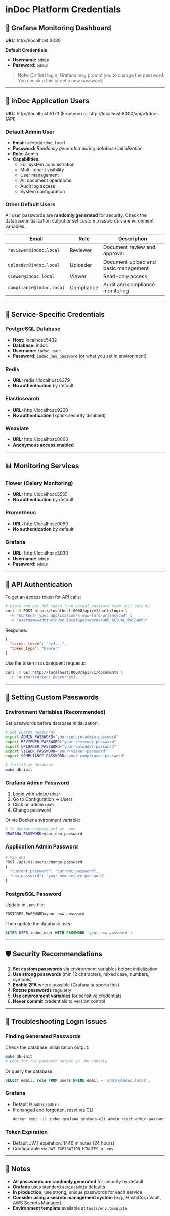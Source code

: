 # inDoc Platform Credentials

## 🔐 Grafana Monitoring Dashboard

**URL:** http://localhost:3030

**Default Credentials:**
- **Username:** `admin`
- **Password:** `admin`

> Note: On first login, Grafana may prompt you to change the password. You can skip this or set a new password.

---

## 👤 inDoc Application Users

**URL:** http://localhost:5173 (Frontend) or http://localhost:8000/api/v1/docs (API)

### Default Admin User
- **Email:** `admin@indoc.local`
- **Password:** *Randomly generated during database initialization*
- **Role:** Admin
- **Capabilities:**
  - Full system administration
  - Multi-tenant visibility
  - User management
  - All document operations
  - Audit log access
  - System configuration

### Other Default Users

All user passwords are **randomly generated** for security. Check the database initialization output or set custom passwords via environment variables.

| Email | Role | Description |
|-------|------|-------------|
| `reviewer@indoc.local` | Reviewer | Document review and approval |
| `uploader@indoc.local` | Uploader | Document upload and basic management |
| `viewer@indoc.local` | Viewer | Read-only access |
| `compliance@indoc.local` | Compliance | Audit and compliance monitoring |

---

## 🔧 Service-Specific Credentials

### PostgreSQL Database
- **Host:** localhost:5432
- **Database:** indoc
- **Username:** `indoc_user`
- **Password:** `indoc_dev_password` (or what you set in environment)

### Redis
- **URL:** redis://localhost:6379
- **No authentication** by default

### Elasticsearch
- **URL:** http://localhost:9200
- **No authentication** (xpack.security disabled)

### Weaviate
- **URL:** http://localhost:8060
- **Anonymous access enabled**

---

## 📊 Monitoring Services

### Flower (Celery Monitoring)
- **URL:** http://localhost:5555
- **No authentication** by default

### Prometheus
- **URL:** http://localhost:9090
- **No authentication** by default

### Grafana
- **URL:** http://localhost:3030
- **Username:** `admin`
- **Password:** `admin`

---

## 🔑 API Authentication

To get an access token for API calls:

```bash
# Login and get JWT token (use actual password from init output)
curl -X POST http://localhost:8000/api/v1/auth/login \
  -H "Content-Type: application/x-www-form-urlencoded" \
  -d "username=admin@indoc.local&password=YOUR_ACTUAL_PASSWORD"
```

Response:
```json
{
  "access_token": "eyJ...",
  "token_type": "bearer"
}
```

Use the token in subsequent requests:
```bash
curl -X GET http://localhost:8000/api/v1/documents \
  -H "Authorization: Bearer eyJ..."
```

---

## 🔄 Setting Custom Passwords

### Environment Variables (Recommended)
Set passwords before database initialization:

```bash
# Set custom passwords
export ADMIN_PASSWORD="your-secure-admin-password"
export REVIEWER_PASSWORD="your-reviewer-password"
export UPLOADER_PASSWORD="your-uploader-password"
export VIEWER_PASSWORD="your-viewer-password"
export COMPLIANCE_PASSWORD="your-compliance-password"

# Initialize database
make db-init
```

### Grafana Admin Password
1. Login with `admin/admin`
2. Go to Configuration → Users
3. Click on admin user
4. Change password

Or via Docker environment variable:
```bash
# In docker-compose.yml or .env
GRAFANA_PASSWORD=your_new_password
```

### Application Admin Password
```python
# Via API
POST /api/v1/users/change-password
{
  "current_password": "current_password",
  "new_password": "your_new_secure_password"
}
```

### PostgreSQL Password
Update in `.env` file:
```env
POSTGRES_PASSWORD=your_new_password
```

Then update the database user:
```sql
ALTER USER indoc_user WITH PASSWORD 'your_new_password';
```

---

## 🛡️ Security Recommendations

1. **Set custom passwords** via environment variables before initialization
2. **Use strong passwords** (min 12 characters, mixed case, numbers, symbols)
3. **Enable 2FA** where possible (Grafana supports this)
4. **Rotate passwords** regularly
5. **Use environment variables** for sensitive credentials
6. **Never commit** credentials to version control

---

## 🚨 Troubleshooting Login Issues

### Finding Generated Passwords
Check the database initialization output:
```bash
make db-init
# Look for the password output in the console
```

Or query the database:
```sql
SELECT email, role FROM users WHERE email = 'admin@indoc.local';
```

### Grafana
- Default is `admin/admin`
- If changed and forgotten, reset via CLI:
  ```bash
  docker exec -it indoc-grafana grafana-cli admin reset-admin-password admin
  ```

### Token Expiration
- Default JWT expiration: 1440 minutes (24 hours)
- Configurable via `JWT_EXPIRATION_MINUTES` in `.env`

---

## 📝 Notes

- **All passwords are randomly generated** for security by default
- **Grafana** uses standard `admin/admin` defaults
- **In production**, use strong, unique passwords for each service
- **Consider using a secrets management system** (e.g., HashiCorp Vault, AWS Secrets Manager)
- **Environment template** available at `tools/env.template`